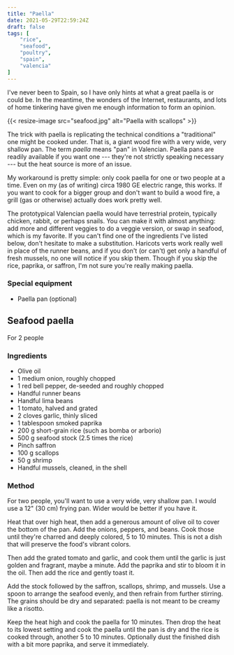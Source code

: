 ```yaml
---
title: "Paella"
date: 2021-05-29T22:59:24Z
draft: false
tags: [
    "rice",
    "seafood",
    "poultry",
    "spain",
    "valencia"
]
---
```


I've never been to Spain, so I have only hints at what a great paella is or could be. In the meantime, the wonders of the Internet, restaurants, and lots of home tinkering have given me enough information to form an opinion.

{{< resize-image src="seafood.jpg" alt="Paella with scallops" >}}

The trick with paella is replicating the technical conditions a "traditional" one might be cooked under. That is, a giant wood fire with a very wide, very shallow pan. The term _paella_ means "pan" in Valencian. Paella pans are readily available if you want one --- they're not strictly speaking necessary --- but the heat source is more of an issue.

My workaround is pretty simple: only cook paella for one or two people at a time. Even on my (as of writing) circa 1980 GE electric range, this works. If you want to cook for a bigger group and don't want to build a wood fire, a grill (gas or otherwise) actually does work pretty well.

The prototypical Valencian paella would have terrestrial protein, typically chicken, rabbit, or perhaps snails. You can make it with almost anything: add more and different veggies to do a veggie version, or swap in seafood, which is my favorite. If you can't find one of the ingredients I've listed below, don't hesitate to make a substitution. Haricots verts work really well in place of the runner beans, and if you don't (or can't) get only a handful of fresh mussels, no one will notice if you skip them. Though if you skip the rice, paprika, or saffron, I'm not sure you're really making paella.

### Special equipment

* Paella pan (optional)

## Seafood paella

For 2 people

### Ingredients

* Olive oil
* 1 medium onion, roughly chopped
* 1 red bell pepper, de-seeded and roughly chopped
* Handful runner beans
* Handful lima beans
* 1 tomato, halved and grated
* 2 cloves garlic, thinly sliced
* 1 tablespoon smoked paprika
* 200 g short-grain rice (such as bomba or arborio)
* 500 g seafood stock (2.5 times the rice)
* Pinch saffron
* 100 g scallops
* 50 g shrimp
* Handful mussels, cleaned, in the shell

### Method

For two people, you'll want to use a very wide, very shallow pan. I would use a 12" (30 cm) frying pan. Wider would be better if you have it.

Heat that over high heat, then add a generous amount of olive oil to cover the bottom of the pan. Add the onions, peppers, and beans. Cook those until they're charred and deeply colored, 5 to 10 minutes. This is not a dish that will preserve the food's vibrant colors.

Then add the grated tomato and garlic, and cook them until the garlic is just golden and fragrant, maybe a minute. Add the paprika and stir to bloom it in the oil. Then add the rice and gently toast it.

Add the stock followed by the saffron, scallops, shrimp, and mussels. Use a spoon to arrange the seafood evenly, and then refrain from further stirring. The grains should be dry and separated: paella is not meant to be creamy like a risotto.

Keep the heat high and cook the paella for 10 minutes. Then drop the heat to its lowest setting and cook the paella until the pan is dry and the rice is cooked through, another 5 to 10 minutes. Optionally dust the finished dish with a bit more paprika, and serve it immediately.
